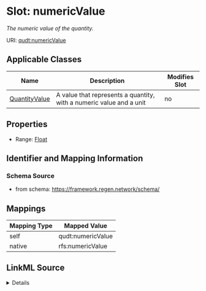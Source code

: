 

# Slot: numericValue


_The numeric value of the quantity._





URI: [qudt:numericValue](http://qudt.org/schema/qudt/numericValue)



<!-- no inheritance hierarchy -->





## Applicable Classes

| Name | Description | Modifies Slot |
| --- | --- | --- |
| [QuantityValue](QuantityValue.md) | A value that represents a quantity, with a numeric value and a unit |  no  |







## Properties

* Range: [Float](Float.md)





## Identifier and Mapping Information







### Schema Source


* from schema: https://framework.regen.network/schema/




## Mappings

| Mapping Type | Mapped Value |
| ---  | ---  |
| self | qudt:numericValue |
| native | rfs:numericValue |




## LinkML Source

<details>
```yaml
name: numericValue
description: The numeric value of the quantity.
from_schema: https://framework.regen.network/schema/
rank: 1000
slot_uri: qudt:numericValue
alias: numericValue
owner: QuantityValue
domain_of:
- QuantityValue
range: float

```
</details>